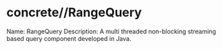 concrete//RangeQuery
========


Name: RangeQuery
Description:
A multi threaded non-blocking streaming based query component developed in Java. 